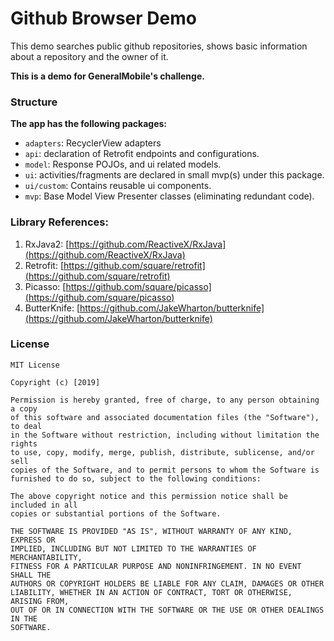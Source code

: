 # Github Browser Demo

This demo searches public github repositories, shows basic information about a repository and the owner of it.

**This is a demo for GeneralMobile's challenge.**


### Structure

**The app has the following packages:**

* `adapters`: RecyclerView adapters
* `api`: declaration of Retrofit endpoints and configurations.
* `model`: Response POJOs, and ui related models.
* `ui`: activities/fragments are declared in small mvp(s) under this package.
* `ui/custom`: Contains reusable ui components.
* `mvp`: Base Model View Presenter classes (eliminating redundant code).





### Library References:
1. RxJava2: [https://github.com/ReactiveX/RxJava](https://github.com/ReactiveX/RxJava)
2. Retrofit: [https://github.com/square/retrofit](https://github.com/square/retrofit)
4. Picasso: [https://github.com/square/picasso](https://github.com/square/picasso)
3. ButterKnife: [https://github.com/JakeWharton/butterknife](https://github.com/JakeWharton/butterknife)


### License

```
MIT License

Copyright (c) [2019]

Permission is hereby granted, free of charge, to any person obtaining a copy
of this software and associated documentation files (the "Software"), to deal
in the Software without restriction, including without limitation the rights
to use, copy, modify, merge, publish, distribute, sublicense, and/or sell
copies of the Software, and to permit persons to whom the Software is
furnished to do so, subject to the following conditions:

The above copyright notice and this permission notice shall be included in all
copies or substantial portions of the Software.

THE SOFTWARE IS PROVIDED "AS IS", WITHOUT WARRANTY OF ANY KIND, EXPRESS OR
IMPLIED, INCLUDING BUT NOT LIMITED TO THE WARRANTIES OF MERCHANTABILITY,
FITNESS FOR A PARTICULAR PURPOSE AND NONINFRINGEMENT. IN NO EVENT SHALL THE
AUTHORS OR COPYRIGHT HOLDERS BE LIABLE FOR ANY CLAIM, DAMAGES OR OTHER
LIABILITY, WHETHER IN AN ACTION OF CONTRACT, TORT OR OTHERWISE, ARISING FROM,
OUT OF OR IN CONNECTION WITH THE SOFTWARE OR THE USE OR OTHER DEALINGS IN THE
SOFTWARE.
```